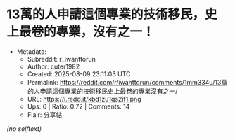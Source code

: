 # 13萬的人申請這個專業的技術移民，史上最卷的專業，沒有之一！

- Metadata:
  - Subreddit: r_iwanttorun
  - Author: cuter1982
  - Created: 2025-08-09 23:11:03 UTC
  - Permalink: https://reddit.com/r/iwanttorun/comments/1mm334u/13萬的人申請這個專業的技術移民史上最卷的專業沒有之一/
  - URL: https://i.redd.it/kbd1zu1qs2if1.png
  - Ups: 6 | Ratio: 0.72 | Comments: 14
  - Flair: 分享帖

_(no selftext)_
